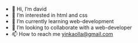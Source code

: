 - 👋 Hi, I’m david
- 👀 I’m interested in html and css
- 🌱 I’m currently learning web-development
- 💞️ I’m looking to collaborate with a web-developer
- 📫 How to reach me yinkaolla@gmail.com

<!---
yinkaolaa-4197/yinkaolaa-4197 is a ✨ special ✨ repository because its `README.md` (this file) appears on your GitHub profile.
You can click the Preview link to take a look at your changes.
--->
